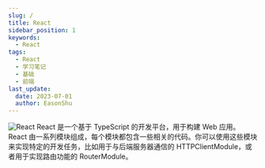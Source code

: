 ```yaml
---
slug: /
title: React
sidebar_position: 1
keywords:
  - React
tags:
  - React
  - 学习笔记
  - 基础
  - 前端
last_update:
  date: 2023-07-01
  author: EasonShu
---
```


![React](https://ts1.cn.mm.bing.net/th/id/R-C.7926965d1a9b2609d3615be20ac6b12f?rik=%2b7bgyWW1fRlwGw&riu=http%3a%2f%2fwww.andrefelizardo.com.br%2fblog%2fwp-content%2fuploads%2f2016%2f10%2freact.js.png&ehk=bJy%2byzfCQ2XlNdNHmGKO%2bu4SEWgCRUBWziI8scdMCVU%3d&risl=&pid=ImgRaw&r=0)
React 是一个基于 TypeScript 的开发平台，用于构建 Web 应用。React 由一系列模块组成，每个模块都包含一些相关的代码。你可以使用这些模块来实现特定的开发任务，比如用于与后端服务器通信的 HTTPClientModule，或者用于实现路由功能的 RouterModule。



